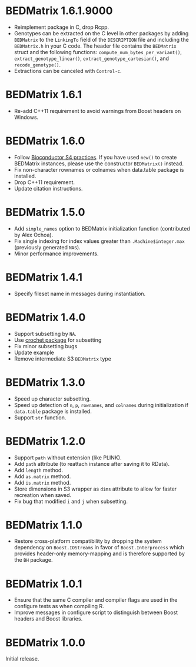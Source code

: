 # BEDMatrix 1.6.1.9000

- Reimplement package in C, drop Rcpp.
- Genotypes can be extracted on the C level in other packages by adding
  `BEDMatrix` to the `LinkingTo` field of the `DESCRIPTION` file and including
  the `BEDMatrix.h` in your C code. The header file contains the `BEDMatrix`
  struct and the following functions: `compute_num_bytes_per_variant()`,
  `extract_genotype_linear()`, `extract_genotype_cartesian()`, and
  `recode_genotype()`.
- Extractions can be canceled with `Control-c`.


# BEDMatrix 1.6.1

- Re-add C++11 requirement to avoid warnings from Boost headers on Windows.


# BEDMatrix 1.6.0

- Follow [Bioconductor S4 practices][2]. If you have used `new()` to create
  BEDMatrix instances, please use the constructor `BEDMatrix()` instead.
- Fix non-character rownames or colnames when data.table package is installed.
- Drop C++11 requirement.
- Update citation instructions.


# BEDMatrix 1.5.0

- Add `simple_names` option to BEDMatrix initialization function (contributed
  by Alex Ochoa).
- Fix single indexing for index values greater than `.Machine$integer.max`
  (previously generated `NA`s).
- Minor performance improvements.


# BEDMatrix 1.4.1

- Specify fileset name in messages during instantiation.


# BEDMatrix 1.4.0

- Support subsetting by `NA`.
- Use [crochet package][1] for subsetting
- Fix minor subsetting bugs
- Update example
- Remove intermediate S3 `BEDMatrix` type


# BEDMatrix 1.3.0

- Speed up character subsetting.
- Speed up detection of `n`, `p`, `rownames`, and `colnames` during
  initialization if `data.table` package is installed.
- Support `str` function.


# BEDMatrix 1.2.0

- Support `path` without extension (like PLINK).
- Add `path` attribute (to reattach instance after saving it to RData).
- Add `length` method.
- Add `as.matrix` method.
- Add `is.matrix` method.
- Store dimensions in S3 wrapper as `dims` attribute to allow for faster
  recreation when saved.
- Fix bug that modified `i` and `j` when subsetting.


# BEDMatrix 1.1.0

- Restore cross-platform compatibility by dropping the system dependency on
  `Boost.IOStreams` in favor of `Boost.Interprocess` which provides header-only
  memory-mapping and is therefore supported by the `BH` package.


# BEDMatrix 1.0.1

- Ensure that the same C compiler and compiler flags are used in the configure
  tests as when compiling R.
- Improve messages in configure script to distinguish between Boost headers and
  Boost libraries.


# BEDMatrix 1.0.0

Initial release.

[1]: https://CRAN.R-project.org/package=crochet
[2]: https://bioconductor.org/help/course-materials/2017/Zurich/S4-classes-and-methods.html
